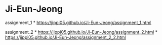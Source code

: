 # Ji-Eun-Jeong
assignment_1
    * https://jippi05.github.io/Ji-Eun-Jeong/assignment_1.html

assignment_2
    * https://jippi05.github.io/Ji-Eun-Jeong/assignment_2.html
    * https://jippi05.github.io/Ji-Eun-Jeong/assignment_2_2.html
